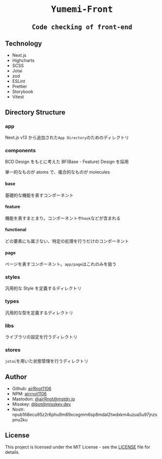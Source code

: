 <div align="center">
<samp>

# Yumemi-Front

## Code checking of front-end

</samp>
</div>

## Technology

- Next.js
- Highcharts
- SCSS
- Jotai
- zod
- ESLint
- Prettier
- Storybook
- Vitest

## Directory Structure

### app

Next.js v13 から追加された`App Directory`のためのディレクトリ

### components

BCD Design をもとに考えた BF(Base - Feature) Design を採用

単一的なものが atoms で、複合的なものが molecules

#### base

基礎的な機能を表すコンポーネント

#### feature

機能を表すまとまり。コンポーネントや`hook`などが含まれる

#### functional

どの要素にも属さない、特定の処理を行うだけのコンポーネント

#### page

ページを表すコンポーネント。`app/page`はこれのみを扱う

### styles

汎用的な Style を定義するディレクトリ

### types

汎用的な型を定義するディレクトリ

### libs

ライブラリの設定を行うディレクトリ

### stores

`jotai`を用いた状態管理を行うディレクトリ

## Author

- Github: [airRnot1106](https://github.com/airRnot1106)
- NPM: [airrnot1106](https://www.npmjs.com/~airrnot1106)
- Mastodon: [@airRnot@mstdn.jp](https://mstdn.jp/@airRnot)
- Misskey: [@bot@misskey.dev](https://misskey.dev/@bot)
- Nostr: npub168ecu95z2r6phu9m89xcegmm6sp8mdal2twdxkm4uzua5u97jnzspnu2ku

## License

This project is licensed under the MIT License - see the [LICENSE](https://github.com/airRnot1106/yumemi-front/blob/main/LICENSE) file for details.
